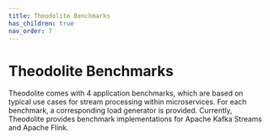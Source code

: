 ```yaml
---
title: Theodolite Benchmarks
has_children: true
nav_order: 7
---
```


# Theodolite Benchmarks

Theodolite comes with 4 application benchmarks, which are based on typical use cases for stream processing within microservices. For each benchmark, a corresponding load generator is provided. Currently, Theodolite provides benchmark implementations for Apache Kafka Streams and Apache Flink.

<!-- TODO How to install them-->